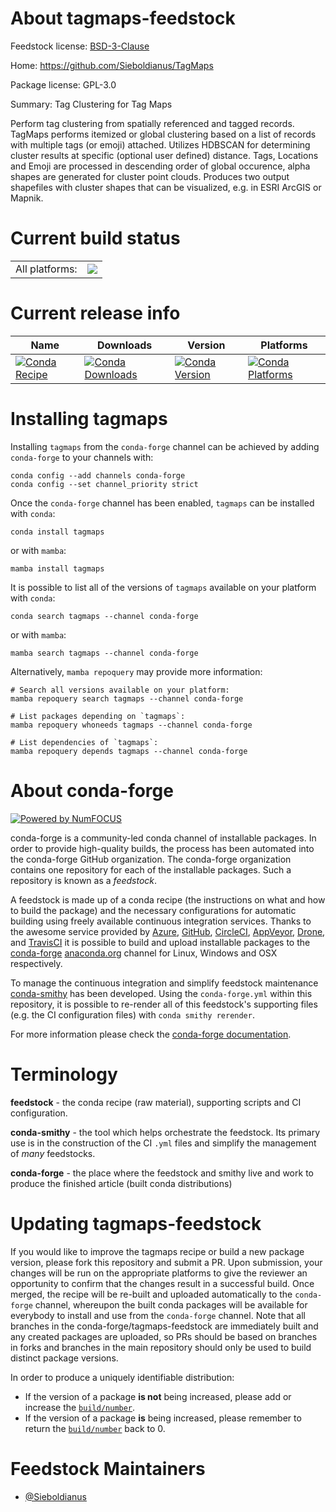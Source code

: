 About tagmaps-feedstock
=======================

Feedstock license: [BSD-3-Clause](https://github.com/conda-forge/tagmaps-feedstock/blob/main/LICENSE.txt)

Home: https://github.com/Sieboldianus/TagMaps

Package license: GPL-3.0

Summary: Tag Clustering for Tag Maps

Perform tag clustering from spatially referenced and tagged records.
TagMaps performs itemized or global clustering based on a list of records with
multiple tags (or emoji) attached. Utilizes HDBSCAN for determining cluster
results at specific (optional user defined) distance. Tags, Locations and
Emoji are processed in descending order of global occurence, alpha
shapes are generated for cluster point clouds. Produces two output
shapefiles with cluster shapes that can be visualized, e.g. in ESRI ArcGIS
or Mapnik.


Current build status
====================


<table><tr><td>All platforms:</td>
    <td>
      <a href="https://dev.azure.com/conda-forge/feedstock-builds/_build/latest?definitionId=6736&branchName=main">
        <img src="https://dev.azure.com/conda-forge/feedstock-builds/_apis/build/status/tagmaps-feedstock?branchName=main">
      </a>
    </td>
  </tr>
</table>

Current release info
====================

| Name | Downloads | Version | Platforms |
| --- | --- | --- | --- |
| [![Conda Recipe](https://img.shields.io/badge/recipe-tagmaps-green.svg)](https://anaconda.org/conda-forge/tagmaps) | [![Conda Downloads](https://img.shields.io/conda/dn/conda-forge/tagmaps.svg)](https://anaconda.org/conda-forge/tagmaps) | [![Conda Version](https://img.shields.io/conda/vn/conda-forge/tagmaps.svg)](https://anaconda.org/conda-forge/tagmaps) | [![Conda Platforms](https://img.shields.io/conda/pn/conda-forge/tagmaps.svg)](https://anaconda.org/conda-forge/tagmaps) |

Installing tagmaps
==================

Installing `tagmaps` from the `conda-forge` channel can be achieved by adding `conda-forge` to your channels with:

```
conda config --add channels conda-forge
conda config --set channel_priority strict
```

Once the `conda-forge` channel has been enabled, `tagmaps` can be installed with `conda`:

```
conda install tagmaps
```

or with `mamba`:

```
mamba install tagmaps
```

It is possible to list all of the versions of `tagmaps` available on your platform with `conda`:

```
conda search tagmaps --channel conda-forge
```

or with `mamba`:

```
mamba search tagmaps --channel conda-forge
```

Alternatively, `mamba repoquery` may provide more information:

```
# Search all versions available on your platform:
mamba repoquery search tagmaps --channel conda-forge

# List packages depending on `tagmaps`:
mamba repoquery whoneeds tagmaps --channel conda-forge

# List dependencies of `tagmaps`:
mamba repoquery depends tagmaps --channel conda-forge
```


About conda-forge
=================

[![Powered by
NumFOCUS](https://img.shields.io/badge/powered%20by-NumFOCUS-orange.svg?style=flat&colorA=E1523D&colorB=007D8A)](https://numfocus.org)

conda-forge is a community-led conda channel of installable packages.
In order to provide high-quality builds, the process has been automated into the
conda-forge GitHub organization. The conda-forge organization contains one repository
for each of the installable packages. Such a repository is known as a *feedstock*.

A feedstock is made up of a conda recipe (the instructions on what and how to build
the package) and the necessary configurations for automatic building using freely
available continuous integration services. Thanks to the awesome service provided by
[Azure](https://azure.microsoft.com/en-us/services/devops/), [GitHub](https://github.com/),
[CircleCI](https://circleci.com/), [AppVeyor](https://www.appveyor.com/),
[Drone](https://cloud.drone.io/welcome), and [TravisCI](https://travis-ci.com/)
it is possible to build and upload installable packages to the
[conda-forge](https://anaconda.org/conda-forge) [anaconda.org](https://anaconda.org/)
channel for Linux, Windows and OSX respectively.

To manage the continuous integration and simplify feedstock maintenance
[conda-smithy](https://github.com/conda-forge/conda-smithy) has been developed.
Using the ``conda-forge.yml`` within this repository, it is possible to re-render all of
this feedstock's supporting files (e.g. the CI configuration files) with ``conda smithy rerender``.

For more information please check the [conda-forge documentation](https://conda-forge.org/docs/).

Terminology
===========

**feedstock** - the conda recipe (raw material), supporting scripts and CI configuration.

**conda-smithy** - the tool which helps orchestrate the feedstock.
                   Its primary use is in the construction of the CI ``.yml`` files
                   and simplify the management of *many* feedstocks.

**conda-forge** - the place where the feedstock and smithy live and work to
                  produce the finished article (built conda distributions)


Updating tagmaps-feedstock
==========================

If you would like to improve the tagmaps recipe or build a new
package version, please fork this repository and submit a PR. Upon submission,
your changes will be run on the appropriate platforms to give the reviewer an
opportunity to confirm that the changes result in a successful build. Once
merged, the recipe will be re-built and uploaded automatically to the
`conda-forge` channel, whereupon the built conda packages will be available for
everybody to install and use from the `conda-forge` channel.
Note that all branches in the conda-forge/tagmaps-feedstock are
immediately built and any created packages are uploaded, so PRs should be based
on branches in forks and branches in the main repository should only be used to
build distinct package versions.

In order to produce a uniquely identifiable distribution:
 * If the version of a package **is not** being increased, please add or increase
   the [``build/number``](https://docs.conda.io/projects/conda-build/en/latest/resources/define-metadata.html#build-number-and-string).
 * If the version of a package **is** being increased, please remember to return
   the [``build/number``](https://docs.conda.io/projects/conda-build/en/latest/resources/define-metadata.html#build-number-and-string)
   back to 0.

Feedstock Maintainers
=====================

* [@Sieboldianus](https://github.com/Sieboldianus/)

